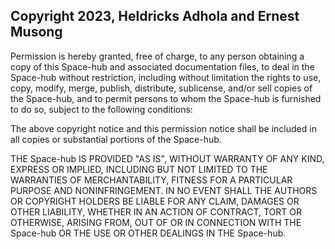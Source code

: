 ## Copyright 2023, Heldricks Adhola and Ernest Musong

Permission is hereby granted, free of charge, to any person obtaining a copy of this Space-hub and associated documentation files, to deal in the Space-hub without restriction, including without limitation the rights to use, copy, modify, merge, publish, distribute, sublicense, and/or sell copies of the Space-hub, and to permit persons to whom the Space-hub is furnished to do so, subject to the following conditions:

The above copyright notice and this permission notice shall be included in all copies or substantial portions of the Space-hub.

THE Space-hub IS PROVIDED "AS IS", WITHOUT WARRANTY OF ANY KIND, EXPRESS OR IMPLIED, INCLUDING BUT NOT LIMITED TO THE WARRANTIES OF MERCHANTABILITY, FITNESS FOR A PARTICULAR PURPOSE AND NONINFRINGEMENT. IN NO EVENT SHALL THE AUTHORS OR COPYRIGHT HOLDERS BE LIABLE FOR ANY CLAIM, DAMAGES OR OTHER LIABILITY, WHETHER IN AN ACTION OF CONTRACT, TORT OR OTHERWISE, ARISING FROM, OUT OF OR IN CONNECTION WITH THE Space-hub OR THE USE OR OTHER DEALINGS IN THE Space-hub.
